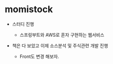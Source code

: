 # momistock
* 스터디 진행
   * 스프링부트와 AWS로 혼자 구현하는 웹서비스 

* 책은 다 보았고 이제 소스분석 및 주식관련 개발 진행 
  * Front도 변경 해보자. 
